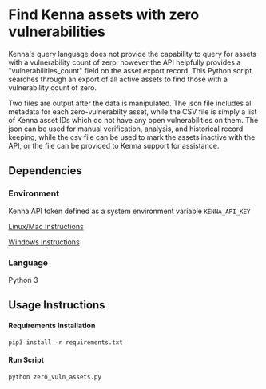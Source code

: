 # Find Kenna assets with zero vulnerabilities

Kenna's query language does not provide the capability to query for assets with a vulnerability count of zero, however the API helpfully provides a "vulnerabilities_count" field on the asset export record. This Python script searches through an export of all active assets to find those with a vulnerability count of zero.

Two files are output after the data is manipulated. The json file includes all metadata for each zero-vulnerabilty asset, while the CSV file is simply a list of Kenna asset IDs which do not have any open vulnerabilities on them. The json can be used for manual verification, analysis, and historical record keeping, while the csv file can be used to mark the assets inactive with the API, or the file can be provided to Kenna support for assistance.


## Dependencies

### Environment

Kenna API token defined as a system environment variable `KENNA_API_KEY`

[Linux/Mac Instructions](https://phoenixnap.com/kb/set-environment-variable-mac)

[Windows Instructions](https://docs.oracle.com/en/database/oracle/machine-learning/oml4r/1.5.1/oread/creating-and-modifying-environment-variables-on-windows.html)

### Language

Python 3

## Usage Instructions

#### Requirements Installation

`pip3 install -r requirements.txt`

#### Run Script 

`python zero_vuln_assets.py`
